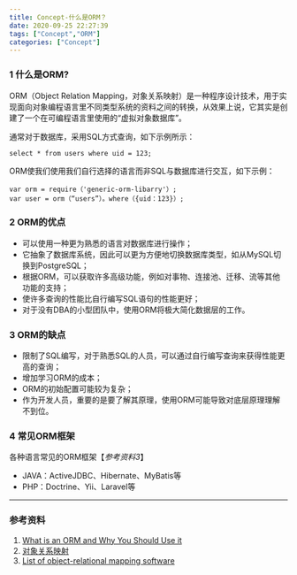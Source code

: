 ```yaml
---
title: Concept-什么是ORM？
date: 2020-09-25 22:27:39
tags: ["Concept","ORM"]
categories: ["Concept"]
---
```


### 1 什么是ORM?

ORM（Object Relation Mapping，对象关系映射）是一种程序设计技术，用于实现面向对象编程语言里不同类型系统的资料之间的转换，从效果上说，它其实是创建了一个在可编程语言里使用的“虚拟对象数据库”。

通常对于数据库，采用SQL方式查询，如下示例所示：

```mysql
select * from users where uid = 123;
```



ORM使我们使用我们自行选择的语言而非SQL与数据库进行交互，如下示例：

```
var orm = require（'generic-orm-libarry'）;
var user = orm（“users”）。where（{uid：123}）;
```



### 2 ORM的优点

- 可以使用一种更为熟悉的语言对数据库进行操作；
- 它抽象了数据库系统，因此可以更为方便地切换数据库类型，如从MySQL切换到PostgreSQL；
- 根据ORM，可以获取许多高级功能，例如对事物、连接池、迁移、流等其他功能的支持；
- 使许多查询的性能比自行编写SQL语句的性能更好；
- 对于没有DBA的小型团队中，使用ORM将极大简化数据层的工作。



### 3 ORM的缺点

- 限制了SQL编写，对于熟悉SQL的人员，可以通过自行编写查询来获得性能更高的查询；
- 增加学习ORM的成本；
- ORM的初始配置可能较为复杂；
- 作为开发人员，重要的是要了解其原理，使用ORM可能导致对底层原理理解不到位。



### 4 常见ORM框架

各种语言常见的ORM框架【*参考资料3*】

- JAVA：ActiveJDBC、Hibernate、MyBatis等
- PHP：Doctrine、Yii、Laravel等



------

### 参考资料

1. [What is an ORM and Why You Should Use it](https://blog.bitsrc.io/what-is-an-orm-and-why-you-should-use-it-b2b6f75f5e2a)
2.  [对象关系映射](https://zh.wikipedia.org/wiki/%E5%AF%B9%E8%B1%A1%E5%85%B3%E7%B3%BB%E6%98%A0%E5%B0%84) 
3.  [List of object-relational mapping software](https://en.wikipedia.org/wiki/List_of_object-relational_mapping_software)


